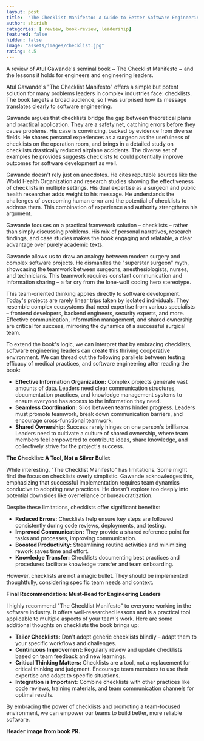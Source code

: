 ```yaml
---
layout: post
title:  "The Checklist Manifesto: A Guide to Better Software Engineering"
author: shirish
categories: [ review, book-review, leadership]
featured: false
hidden: false
image: "assets/images/checklist.jpg"
rating: 4.5
---
```


A review of Atul Gawande's seminal book ~ The Checklist Manifesto ~ and the lessons it holds for engineers and engineering leaders.

Atul Gawande's "The Checklist Manifesto" offers a simple but potent solution for many problems leaders in complex industries face: checklists. The book targets a broad audience, so I was surprised how its message translates clearly to software engineering.

Gawande argues that checklists bridge the gap between theoretical plans and practical application. They are a safety net, catching errors before they cause problems. His case is convincing, backed by evidence from diverse fields.  He shares personal experiences as a surgeon as the usefulness of checklists on the operation room, and brings in a detailed study on checklists drastically reduced airplane accidents. The diverse set of examples he provides suggests checklists to could potentially improve outcomes for software development as well.

Gawande doesn't rely just on anecdotes. He cites reputable sources like the World Health Organization and research studies showing the effectiveness of checklists in multiple settings.  His dual expertise as a surgeon and public health researcher adds weight to his message. He understands the challenges of overcoming human error and the potential of checklists to address them. This combination of experience and authority strengthens his argument.

Gawande focuses on a practical framework solution – checklists – rather than simply discussing problems.  His mix of personal narratives, research findings, and case studies makes the book engaging and relatable, a clear advantage over purely academic texts.

Gawande allows us to draw an analogy between modern surgery and complex software projects.  He dismantles the "superstar surgeon" myth, showcasing the teamwork between surgeons, anesthesiologists, nurses, and technicians. This teamwork requires constant communication and information sharing – a far cry from the lone-wolf coding hero stereotype.

This team-oriented thinking applies directly to software development. Today's projects are rarely linear trips taken by isolated individuals.  They resemble complex ecosystems that need expertise from various specialists – frontend developers, backend engineers, security experts, and more. Effective communication, information management, and shared ownership are critical for success, mirroring the dynamics of a successful surgical team.

To extend the book's logic, we can interpret that by embracing checklists, software engineering leaders can create this thriving cooperative environment. We can thread out the following parallels between testing efficacy of medical practices, and software engineering after reading the book:

* **Effective Information Organization:**  Complex projects generate vast amounts of data. Leaders need clear communication structures, documentation practices, and knowledge management systems to ensure everyone has access to the information they need.
* **Seamless Coordination:** Silos between teams hinder progress. Leaders must promote teamwork, break down communication barriers, and encourage cross-functional teamwork.
* **Shared Ownership:** Success rarely hinges on one person's brilliance. Leaders need to cultivate a culture of shared ownership, where team members feel empowered to contribute ideas, share knowledge, and collectively strive for the project's success. 

**The Checklist: A Tool, Not a Silver Bullet**

While interesting, "The Checklist Manifesto" has limitations. Some might find the focus on checklists overly simplistic. Gawande acknowledges this, emphasizing that successful implementation requires team dynamics conducive to adopting new practices.  He doesn't explore too deeply into potential downsides like overreliance or bureaucratization.

Despite these limitations, checklists offer significant benefits:

* **Reduced Errors:**  Checklists help ensure key steps are followed consistently during code reviews, deployments, and testing.
* **Improved Communication:**  They provide a shared reference point for tasks and processes, improving communication.
* **Boosted Productivity:**  Streamlining routine activities and minimizing rework saves time and effort.
* **Knowledge Transfer:**  Checklists documenting best practices and procedures facilitate knowledge transfer and team onboarding.

However, checklists are not a magic bullet.  They should be implemented thoughtfully, considering specific team needs and context.

**Final Recommendation: Must-Read for Engineering Leaders**

I highly recommend "The Checklist Manifesto" to everyone working in the software industry. It offers well-researched lessons and is a practical tool applicable to multiple aspects of your team's work. Here are some additional thoughts on checklists the book brings up:

* **Tailor Checklists:** Don't adopt generic checklists blindly – adapt them to your specific workflows and challenges. 
* **Continuous Improvement:**  Regularly review and update checklists based on team feedback and new learnings.
* **Critical Thinking Matters:** Checklists are a tool, not a replacement for critical thinking and judgment. Encourage team members to use their expertise and adapt to specific situations.
* **Integration is Important:**  Combine checklists with other practices like code reviews, training materials, and team communication channels for optimal results.

By embracing the power of checklists and promoting a team-focused environment, we can empower our teams to build better, more reliable software. 

__Header image from book PR.__